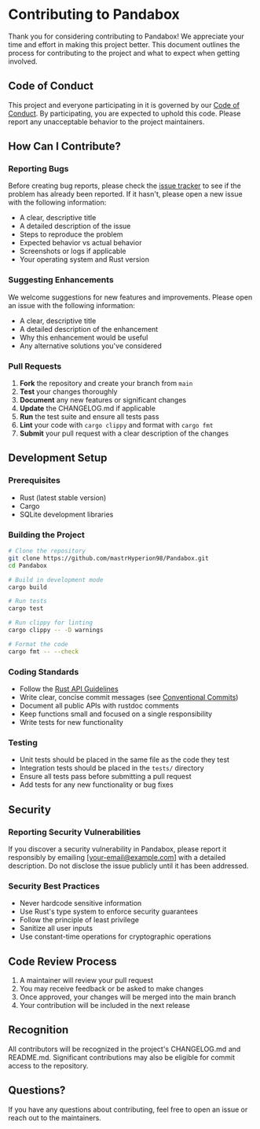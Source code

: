 # Contributing to Pandabox

Thank you for considering contributing to Pandabox! We appreciate your time and effort in making this project better. This document outlines the process for contributing to the project and what to expect when getting involved.

## Code of Conduct

This project and everyone participating in it is governed by our [Code of Conduct](CODE_OF_CONDUCT.md). By participating, you are expected to uphold this code. Please report any unacceptable behavior to the project maintainers.

## How Can I Contribute?

### Reporting Bugs

Before creating bug reports, please check the [issue tracker](https://github.com/mastrHyperion98/Pandabox/issues) to see if the problem has already been reported. If it hasn't, please open a new issue with the following information:

- A clear, descriptive title
- A detailed description of the issue
- Steps to reproduce the problem
- Expected behavior vs actual behavior
- Screenshots or logs if applicable
- Your operating system and Rust version

### Suggesting Enhancements

We welcome suggestions for new features and improvements. Please open an issue with the following information:

- A clear, descriptive title
- A detailed description of the enhancement
- Why this enhancement would be useful
- Any alternative solutions you've considered

### Pull Requests

1. **Fork** the repository and create your branch from `main`
2. **Test** your changes thoroughly
3. **Document** any new features or significant changes
4. **Update** the CHANGELOG.md if applicable
5. **Run** the test suite and ensure all tests pass
6. **Lint** your code with `cargo clippy` and format with `cargo fmt`
7. **Submit** your pull request with a clear description of the changes

## Development Setup

### Prerequisites

- Rust (latest stable version)
- Cargo
- SQLite development libraries

### Building the Project

```bash
# Clone the repository
git clone https://github.com/mastrHyperion98/Pandabox.git
cd Pandabox

# Build in development mode
cargo build

# Run tests
cargo test

# Run clippy for linting
cargo clippy -- -D warnings

# Format the code
cargo fmt -- --check
```

### Coding Standards

- Follow the [Rust API Guidelines](https://rust-lang.github.io/api-guidelines/)
- Write clear, concise commit messages (see [Conventional Commits](https://www.conventionalcommits.org/))
- Document all public APIs with rustdoc comments
- Keep functions small and focused on a single responsibility
- Write tests for new functionality

### Testing

- Unit tests should be placed in the same file as the code they test
- Integration tests should be placed in the `tests/` directory
- Ensure all tests pass before submitting a pull request
- Add tests for any new functionality or bug fixes

## Security

### Reporting Security Vulnerabilities

If you discover a security vulnerability in Pandabox, please report it responsibly by emailing [your-email@example.com] with a detailed description. Do not disclose the issue publicly until it has been addressed.

### Security Best Practices

- Never hardcode sensitive information
- Use Rust's type system to enforce security guarantees
- Follow the principle of least privilege
- Sanitize all user inputs
- Use constant-time operations for cryptographic operations

## Code Review Process

1. A maintainer will review your pull request
2. You may receive feedback or be asked to make changes
3. Once approved, your changes will be merged into the main branch
4. Your contribution will be included in the next release

## Recognition

All contributors will be recognized in the project's CHANGELOG.md and README.md. Significant contributions may also be eligible for commit access to the repository.

## Questions?

If you have any questions about contributing, feel free to open an issue or reach out to the maintainers.

